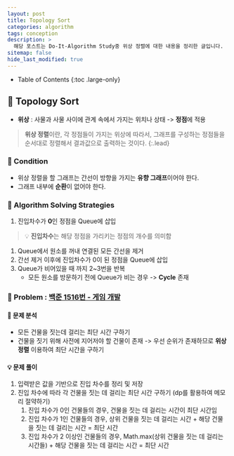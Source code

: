 ```yaml
---
layout: post
title: Topology Sort
categories: algorithm
tags: conception
description: >
  해당 포스트는 Do-It-Algorithm Study중 위상 정렬에 대한 내용을 정리한 글입니다.
sitemap: false
hide_last_modified: true
---
```


- Table of Contents
{:toc .large-only}

## 📘 Topology Sort

- **위상** : 사물과 사물 사이에 관계 속에서 가지는 위치나 상태 -> **정점**에 적용

> **위상 정렬**이란, 각 정점들이 가지는 위상에 따라서, 그래프를 구성하는 정점들을 순서대로 정렬해서 결과값으로 출력하는 것이다.
{:.lead}

### 📜 Condition
- 위상 정렬을 할 그래프는 간선이 방향을 가지는 **유향 그래프**이어야 한다.
- 그래프 내부에 **순환**이 없어야 한다.

### 📜 Algorithm Solving Strategies
1. 진입차수가 **0**인 정점을 Queue에 삽입
<blockquote class="callout callout_info">
  <p>
  💡 <strong>진입차수</strong>는 해당 정점을 가리키는 정점의 개수를 의미함
  </p>
</blockquote>

1. Queue에서 원소를 꺼내 연결된 모든 간선을 제거
2. 간선 제거 이후에 진입차수가 0이 된 정점을 Queue에 삽입
3. Queue가 비어있을 때 까지 2~3번을 반복
   - 모든 원소를 방문하기 전에 Queue가 비는 경우 -> **Cycle** 존재
   

### 📄 Problem : <a href="https://www.acmicpc.net/problem/1516"> 백준 1516번 - 게임 개발 </a>

#### 🔎 문제 분석
- 모든 건물을 짓는데 걸리는 최단 시간 구하기
- 건물을 짓기 위해 사전에 지어저야 할 건물이 존재 -> 우선 순위가 존재하므로 **위상 정렬** 이용하여 최단 시간을 구하기

#### 💡 문제 풀이
1. 입력받은 값을 기반으로 진입 차수를 정리 및 저장
2. 진입 차수에 따라 각 건물을 짓는 데 걸리는 최단 시간 구하기 (dp를 활용하여 메모리 절약하기)
   1. 진입 차수가 0인 건물들의 경우, 건물을 짓는 데 걸리는 시간이 최단 시간임
   2. 진입 차수가 1인 건물들의 경우, 상위 건물을 짓는 데 걸리는 시간 + 해당 건물을 짓는 데 걸리는 시간 = 최단 시간
   3. 진입 차수가 2 이상인 건물들의 경우, Math.max(상위 건물을 짓는 데 걸리는 시간들) + 해당 건물을 짓는 데 걸리는 시간 = 최단 시간

